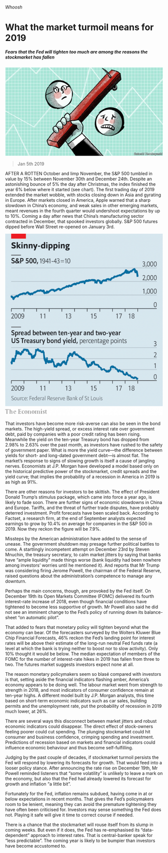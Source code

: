 ###### Whoosh

# What the market turmoil means for 2019 

##### Fears that the Fed will tighten too much are among the reasons the stockmarket has fallen 

![image](images/20190105_FND001_0.jpg) 

> Jan 5th 2019 

 

AFTER A ROTTEN October and limp November, the S&P 500 tumbled in value by 15% between November 30th and December 24th. Despite an astonishing bounce of 5% the day after Christmas, the index finished the year 6% below where it started (see chart). The first trading day of 2019 extended the market wobble, with stocks closing down in Asia and gyrating in Europe. After markets closed in America, Apple warned that a sharp slowdown in China’s economy, and weak sales in other emerging markets, meant revenues in the fourth quarter would undershoot expectations by up to 10%. Coming a day after news that China’s manufacturing sector contracted in December, that spooked investors globally. S&P 500 futures dipped before Wall Street re-opened on January 3rd. 

![image](images/20190105_FNC094.png) 

That investors have become more risk-averse can also be seen in the bond markets. The high-yield spread, or excess interest rate over government debt, paid by companies with a poor credit rating has been rising. Meanwhile the yield on the ten-year Treasury bond has dropped from 2.98% to 2.63% over the past month, as investors have rushed to the safety of government paper. What is more the yield curve—the difference between yields for short- and long-dated government debt—is almost flat. The market’s response to signs of slowing growth is itself a cause of jangling nerves. Economists at J.P. Morgan have developed a model based only on the historical predictive power of the stockmarket, credit spreads and the yield curve; that implies the probability of a recession in America in 2019 is as high as 91%. 

There are other reasons for investors to be skittish. The effect of President Donald Trump’s stimulus package, which came into force a year ago, is likely to fade soon. There are further signs of economic slowdowns in China and Europe. Tariffs, and the threat of further trade disputes, have probably deterred investment. Profit forecasts have been scaled back. According to Factset, a research firm, at the end of September analysts expected earnings to grow by 10.4% on average for companies in the S&P 500 in 2019. Now they reckon the figure will be 7.9%. 

Missteps by the American administration have added to the sense of unease. The government shutdown may presage further political battles to come. A startlingly incompetent attempt on December 23rd by Steven Mnuchin, the treasury secretary, to calm market jitters by saying that banks have “ample liquidity” made things worse (bank liquidity had been nowhere among investors’ worries until he mentioned it). And reports that Mr Trump was considering firing Jerome Powell, the chairman of the Federal Reserve, raised questions about the administration’s competence to manage any downturn. 

Perhaps the main concerns, though, are provoked by the Fed itself. On December 19th its Open Markets Committee (FOMC) delivered its fourth interest-rate increase of 2018, even though financial conditions have tightened to become less supportive of growth. Mr Powell also said he did not see an imminent change to the Fed’s policy of running down its balance-sheet “on automatic pilot”. 

That added to fears that monetary policy will tighten beyond what the economy can bear. Of the forecasters surveyed by the Wolters Kluwer Blue Chip Financial Forecasts, 46% reckon the Fed’s landing point for interest rates will be above their estimate of the long-run neutral Fed funds rate (a level at which the bank is trying neither to boost nor to slow activity). Only 10% thought it would be below. The median expectation of members of the FOMC for the number of interest-rate hikes in 2019 has fallen from three to two. The futures market suggests investors expect none at all. 

The reason monetary policymakers seem so blasé compared with investors is that, setting aside the financial indicators flashing amber, America’s economy appears to be doing well. The labour market went from strength to strength in 2018, and most indicators of consumer confidence remain at ten-year highs. A different model built by J.P. Morgan analysts, this time based on short-term economic indicators such as car sales, building permits and the unemployment rate, put the probability of recession in 2019 much lower, at 26%. 

There are several ways this disconnect between market jitters and robust economic indicators could disappear. The direct effect of stock-owners feeling poorer could cut spending. The plunging stockmarket could hit consumer and business confidence, crimping spending and investment. Predictions of recession based on markets and financial indicators could influence economic behaviour and thus become self-fulfilling. 

Judging by the past couple of decades, if stockmarket turmoil persists the Fed will respond by lowering its forecasts for growth. That would feed into a looser policy stance. After announcing the rate rise on December 19th, Mr Powell reminded listeners that “some volatility” is unlikely to leave a mark on the economy, but also that the Fed had already lowered its forecast for growth and inflation “a little bit”. 

Fortunately for the Fed, inflation remains subdued, having come in at or below expectations in recent months. That gives the Fed’s policymakers room to be lenient, meaning they can avoid the premature tightening they have often been criticised for. Investors may sense something the Fed does not. Playing it safe will give it time to correct course if needed. 

There is a chance that the stockmarket will rouse itself from its slump in coming weeks. But even if it does, the Fed has re-emphasised its “data-dependent” approach to interest rates. That is central-banker speak for “less predictable”. The coming year is likely to be bumpier than investors have become accustomed to. 

